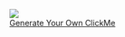 <a align="center" href="https://www.github.com/SilentBombers/click-me-front"><img src="https://clickme.today/test1/justImage"/></a>  
[Generate Your Own ClickMe](https://clickme.today)

